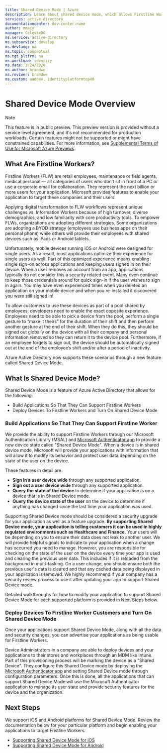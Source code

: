 ```yaml
---
title: Shared Device Mode | Azure
description: Learn about shared device mode, which allows Firstline Workers to share a device 
services: active-directory
documentationcenter: dev-center-name
author: mmacy
manager: CelesteDG
ms.service: active-directory
ms.subservice: develop
ms.devlang: na
ms.topic: conceptual
ms.tgt_pltfrm: na
ms.workload: identity
ms.date: 3/24/2020
ms.author: brandwe
ms.reviwer: brandwe
ms.custom: aaddev, identityplatformtop40
---
```


# Shared Device Mode Overview


> [!NOTE]
> This feature is in public preview.
> This preview version is provided without a service level agreement, and it's not recommended for production workloads. Certain features might not be supported or might have constrained capabilities.
> For more information, see [Supplemental Terms of Use for Microsoft Azure Previews](https://azure.microsoft.com/support/legal/preview-supplemental-terms/).

## What Are Firstline Workers?

Firstline Workers (FLW) are retail employees, maintenance or field agents, medical personal — all categories of users who don’t sit in front of a PC or use a corporate email for collaboration. They represent the next billion or more users for your application. Microsoft provides features to enable your application to target these companies and their users.

Applying digital transformation to FLW workflows represent unique challenges vs. Information Workers because of high turnover, diverse demographics, and low familiarity with core productivity tools. To empower FLWs, organizations are adopting different strategies. Some organizations are adopting a BYOD strategy (employees use business apps on their personal phone) while others will provide their employees with shared devices such as iPads or Android tablets. 

Unfortunately, mobile devices running iOS or Android were designed for single users. As a result, most applications optimize their experience for single users as well. Part of this optimized experience means enabling single sign-on across applications and keeping users signed in on their device. When a user removes an account from an app, applications typically do not consider this a security related event. Many even continue to keep those credentials around for quick sign-in if the user wishes to sign in again. You may have even experienced times when you deleted an application on your mobile device and when you re-installed it discovered you were still signed in!

To allow customers to use these devices as part of a pool shared by employees, developers need to enable the exact opposite experience. Employees need to be able to pick a device from the pool, perform a single gesture to “make it theirs” for the duration of their shift and then perform another gesture at the end of their shift. When they do this, they should be signed out globally on the device with all their company and personal information removed so they can return it to the device pool. Furthermore, if an employee forgets to sign out, the device should be automatically signed out at the end of the employee’s shift and/or after a period of inactivity.

Azure Active Directory now supports these scenarios through a new feature called Shared Device Mode.

## What Is Shared Device Mode?

Shared Device Mode is a feature of Azure Active Directory that allows for the following:

* Build Applications So That They Can Support Firstline Workers
* Deploy Devices To Firstline Workers and Turn On Shared Device Mode


### Build Applications So That They Can Support Firstline Worker

We provide the ability to support Firstline Workers through our Microsoft Authentication Library (MSAL) and [Microsoft Authenticator app](https://docs.microsoft.com/azure/active-directory/user-help/user-help-auth-app-overview) to provide a new device state called "Shared Device Mode". When a device is in shared device mode, Microsoft will provide your applications with information that will allow it to modify its behavior and protect user data depending on the state of the user on the device. 

These features in detail are:

* **Sign in a user device wide** through any supported application.
* **Sign out a user device wide** through any supported application.
* **Query the state of the device** to determine if your application is on a device that is in Shared Device mode. 
* **Query the device state of the user** on the device to determine if anything has changed since the last time your application was used.

Supporting Shared Device mode should be considered a security upgrade for your application as well as a feature upgrade. **By supporting Shared Device mode, your application is telling customers it can be used in highly regulated environments such as Healthcare and Finance.** Your users will be depending on you to ensure their data does not leak to another user. We will provide helpful signals to indicate to your application when a change has occurred you need to manage. However, you are responsible for checking on the state of the user on the device every time your app is used and clearing the previous user data. This includes if it is reloaded from the background in multi-tasking. On a user change, you should ensure both the previous user's data is cleared and that any cached data being displayed in your application is removed. We highly recommend if your company has a security review process to use it after updating your app to support Shared Device mode.

Detailed walkthroughs for how to modify your application to support Shared Device Mode for each supported platform is provided in Next Steps below.

### Deploy Devices To Firstline Worker Customers and Turn On Shared Device Mode

Once your applications support Shared Device Mode, along with all the data and security changes, you can advertise your applications as being usable for Firstline Workers. 

Device Administrators in a company are able to deploy devices and your applications to their stores and workplaces through an MDM like Intune. Part of this provisioning process will be marking the device as a "Shared Device". They configure this Shared Device mode by deploying the [Microsoft Authenticator app](https://docs.microsoft.com/azure/active-directory/user-help/user-help-auth-app-overview) and setting Shared Device mode through configuration parameters. Once this is done, all the applications that can support Shared Device Mode will use the Microsoft Authenticator application to manage its user state and provide security features for the device and the organization. 

## Next Steps

We support iOS and Android platforms for Shared Device Mode. Review the documentation below for your particular platform and begin enabling your applications to target Fristline Workers.

* [Supporting Shared Device Mode for iOS](/msal-ios-shared-devices.md)
* [Supporting Shared Device Mode for Android](msal-android-shared-devices.md)

